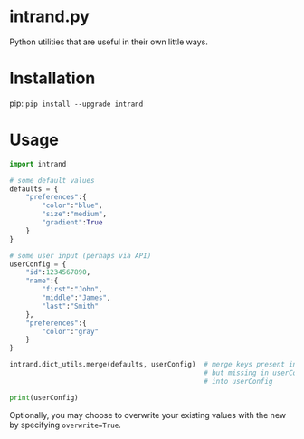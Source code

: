 # intrand.py
Python utilities that are useful in their own little ways.

# Installation
pip: `pip install --upgrade intrand`

# Usage
```python
import intrand

# some default values
defaults = {
	"preferences":{
		"color":"blue",
		"size":"medium",
		"gradient":True
	}
}

# some user input (perhaps via API)
userConfig = {
	"id":1234567890,
	"name":{
		"first":"John",
		"middle":"James",
		"last":"Smith"
	},
	"preferences":{
		"color":"gray"
	}
}

intrand.dict_utils.merge(defaults, userConfig)	# merge keys present in defaults,
												# but missing in userConfig
												# into userConfig

print(userConfig)
```

Optionally, you may choose to overwrite your existing values with the new by specifying `overwrite=True`.
